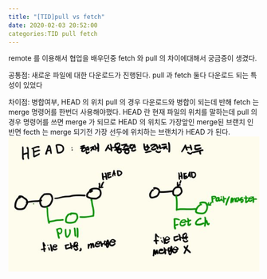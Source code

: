 ```yaml
---
title: "[TID]pull vs fetch"
date: 2020-02-03 20:52:00
categories:TID pull fetch
---
```


remote 를 이용해서 협업을 배우던중 fetch 와 pull 의 차이에대해서 궁금증이 생겼다.

공통점: 새로운 파일에 대한 다운로드가 진행된다.
pull 과 fetch 둘다 다운로드 되는 특성이 있었다

차이점: 병합여부, HEAD 의 위치
pull 의 경우 다운로드와 병합이 되는데 반해 fetch 는 merge 명령어를 한번더 사용해야했다.
HEAD 란 현재 파일의 위치를 말하는데 pull 의 경우 명령어를 쓰면 merge 가 되므로 HEAD 의 위치도 가장앞인 merge된 브랜치 인 반면 fecth 는 merge 되기전 가장 선두에 위치하는 브랜치가 HEAD 가 된다.
![pull_vs_fetch](https://github.com/KJoobin/kjoobin.github.io/blob/master/assets/images/pull_vs_fetch.png?raw=true)
